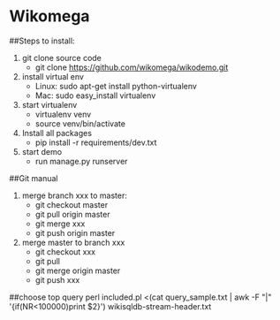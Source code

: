 Wikomega
======
##Steps to install:
1. git clone source code
   * git clone https://github.com/wikomega/wikodemo.git
2. install virtual env
   * Linux: sudo apt-get install python-virtualenv
   * Mac: sudo easy_install virtualenv
3. start virtualenv
   * virtualenv venv
   * source venv/bin/activate
4. Install all packages
   * pip install -r requirements/dev.txt
5. start demo
   * run manage.py runserver

##Git manual
1. merge branch xxx to master:
   * git checkout master
   * git pull origin master
   * git merge xxx
   * git push origin master
2. merge master to branch xxx
   * git checkout xxx
   * git pull 
   * git merge origin master
   * git push xxx
   
##choose top query
perl included.pl <(cat query_sample.txt | awk -F "\|" '{if(NR<100000)print $2}') wikisqldb-stream-header.txt 

